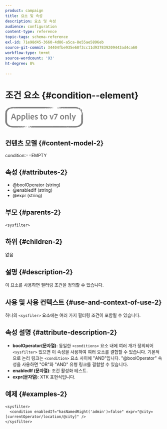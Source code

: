 ```yaml
---
product: campaign
title: 요소 및 속성
description: 요소 및 속성
audience: configuration
content-type: reference
topic-tags: schema-reference
exl-id: 71e98d45-3660-4d86-a5ca-8e55ae5896eb
source-git-commit: 34404fbe935e68f3cc11d937839209443ad4ca60
workflow-type: tm+mt
source-wordcount: '93'
ht-degree: 8%

---
```


# 조건 요소 {#condition--element}

![](../../../assets/v7-only.svg)

## 컨텐츠 모델 {#content-model-2}

condition:==EMPTY

## 속성 {#attributes-2}

* @boolOperator (string)
* @enabledIf (string)
* @expr (string)

## 부모 {#parents-2}

`<sysfilter>`

## 하위 {#children-2}

없음

## 설명 {#description-2}

이 요소를 사용하면 필터링 조건을 정의할 수 있습니다.

## 사용 및 사용 컨텍스트 {#use-and-context-of-use-2}

하나의 `<sysfiler>` 요소에는 여러 가지 필터링 조건이 포함될 수 있습니다.

## 속성 설명 {#attribute-description-2}

* **boolOperator(문자열)**: 동일한  `<conditions>` 요소 내에 여러 개가 정의되어   `<sysfilter>` 있으면 이 속성을 사용하여 여러 요소를 결합할 수 있습니다. 기본적으로 논리 링크는 `<condition>` 요소 사이에 &quot;AND&quot;입니다. &quot;@boolOperator&quot; 속성을 사용하면 &quot;OR&quot;와 &quot;AND&quot; 유형 링크를 결합할 수 있습니다.
* **enabledIf (문자열)**: 조건 활성화 테스트.
* **expr(문자열)**: XTK 표현식입니다.

## 예제 {#examples-2}

```
<sysfilter>
  <condition enabledIf="hasNamedRight('admin')=false" expr="@city=[currentOperator/location/@city]" />
</sysfilter>
```
